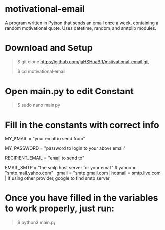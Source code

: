 # motivational-email
A program written in Python that sends an email once a week, containing a random motivational quote.  Uses datetime, random, and smtplib modules.


# Download and Setup
>$ git clone https://github.com/jaHSHuaBR/motivational-email.git
>
>$ cd motivational-email

# Open main.py to edit Constant
>$ sudo nano main.py

# Fill in the constants with correct info
MY_EMAIL = "your email to send from"

MY_PASSWORD = "password to login to your above email"

RECIPIENT_EMAIL = "email to send to"

EMAIL_SMTP = "the smtp host server for your email"  # yahoo = "smtp.mail.yahoo.com" | gmail = "smtp.gmail.com | hotmail = smtp.live.com | If using other provider, google to find smtp server

# Once you have filled in the variables to work properly, just run:
>$ python3 main.py
